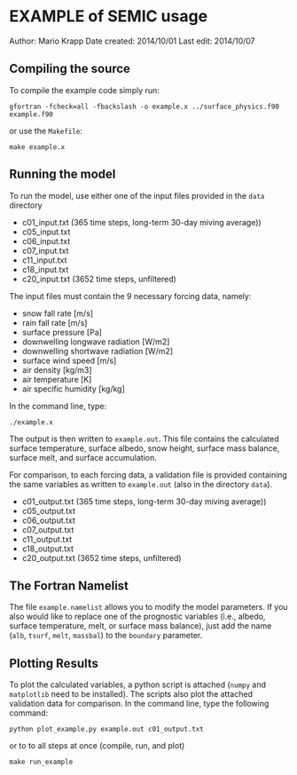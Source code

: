 EXAMPLE of SEMIC usage
======================
Author: Mario Krapp
Date created: 2014/10/01
Last edit:    2014/10/07

Compiling the source
--------------------
To compile the example code simply run:

`gfortran -fcheck=all -fbackslash -o example.x ../surface_physics.f90 example.f90`

or use the `Makefile`:

`make example.x`

Running the model
-----------------
To run the model, use either one of the input files provided in the `data` directory

* c01\_input.txt (365 time steps, long-term 30-day miving average))
* c05\_input.txt 
* c06\_input.txt
* c07\_input.txt
* c11\_input.txt
* c18\_input.txt 
* c20\_input.txt (3652 time steps, unfiltered)

The input files must contain the 9 necessary forcing data, namely:

* snow fall rate [m/s]
* rain fall rate [m/s]
* surface pressure [Pa]
* downwelling longwave radiation [W/m2]
* downwelling shortwave radiation [W/m2]
* surface wind speed [m/s]
* air density [kg/m3]
* air temperature [K]
* air specific humidity [kg/kg]

In the command line, type:

`./example.x`

The output is then written to `example.out`. This file contains the calculated
surface temperature, surface albedo, snow height, surface mass balance, 
surface melt, and surface accumulation.

For comparison, to each forcing data, a validation file is provided containing
the same variables as written to `example.out` (also in the directory `data`).

* c01\_output.txt (365 time steps, long-term 30-day miving average))
* c05\_output.txt 
* c06\_output.txt
* c07\_output.txt
* c11\_output.txt
* c18\_output.txt 
* c20\_output.txt (3652 time steps, unfiltered)

The Fortran Namelist
--------------------
The file `example.namelist` allows you to modify the model parameters.
If you also would like to replace one of the prognostic variables (i.e., albedo, surface temperature, melt, or surface mass balance), just add the name (`alb`, `tsurf`, `melt`, `massbal`) to the `boundary` parameter. 

Plotting Results
----------------
To plot the calculated variables, a python script is attached (`numpy` and `matplotlib`
need to be installed). The scripts also plot the attached validation data for comparison.
In the command line, type the following command:

`python plot_example.py example.out c01_output.txt`

or to to all steps at once (compile, run, and plot)

`make run_example`
